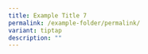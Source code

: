 ```yaml
---
title: Example Title 7
permalink: /example-folder/permalink/
variant: tiptap
description: ""
---
```

<p></p>